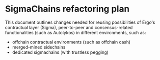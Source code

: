 SigmaChains refactoring plan
============================

This document outlines changes needed for reusing possibilities of Ergo's contractual layer (Sigma), peer-to-peer 
and consensus-related functionalities (such as Autolykos) in different environments, such as:

* offchain contractual environments (such as offchain cash)
* merged-mined sidechains
* dedicated sigmachains (with trustless pegging)